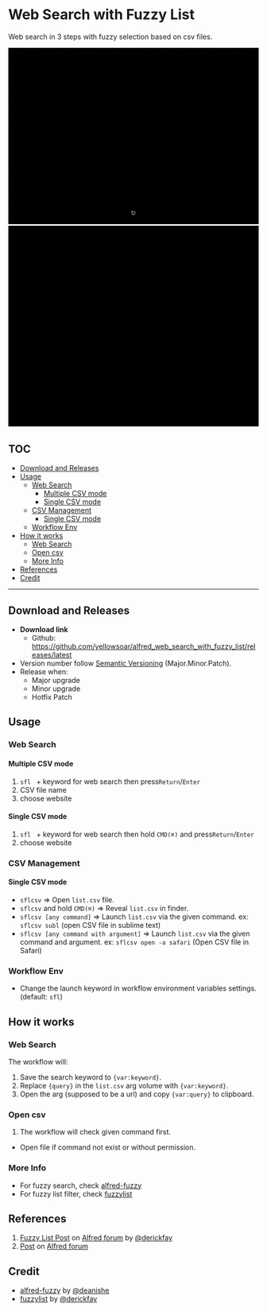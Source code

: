 # Web Search with Fuzzy List

Web search in 3 steps with fuzzy selection based on csv files.

![](demo/sigle_mode.gif)
![](demo/multiple_mode.gif)

## TOC

<!-- MarkdownTOC -->

- [Download and Releases](#download-and-releases)
- [Usage](#usage)
  - [Web Search](#web-search)
    - [Multiple CSV mode](#multiple-csv-mode)
    - [Single CSV mode](#single-csv-mode)
  - [CSV Management](#csv-management)
    - [Single CSV mode](#single-csv-mode-1)
  - [Workflow Env](#workflow-env)
- [How it works](#how-it-works)
  - [Web Search](#web-search-1)
  - [Open csv](#open-csv)
  - [More Info](#more-info)
- [References](#references)
- [Credit](#credit)

<!-- /MarkdownTOC -->

---

## Download and Releases

- **Download link**
  - Github: <https://github.com/yellowsoar/alfred_web_search_with_fuzzy_list/releases/latest>
- Version number follow [Semantic Versioning][semver] (Major.Minor.Patch).
- Release when:
  - Major upgrade
  - Minor upgrade
  - Hotfix Patch

## Usage

### Web Search

#### Multiple CSV mode

1. `sfl ` + keyword for web search then press`Return`/`Enter`
1. CSV file name
1. choose website

#### Single CSV mode

1. `sfl ` + keyword for web search then hold `CMD(⌘)` and press`Return`/`Enter`
1. choose website

### CSV Management

#### Single CSV mode

- `sflcsv` =>
  Open `list.csv` file.
- `sflcsv` and hold `CMD(⌘)` =>
  Reveal `list.csv` in finder.
- `sflcsv [any command]` =>
  Launch `list.csv` via the given command.
  ex: `sflcsv subl` (open CSV file in sublime text)
- `sflcsv [any command with argument]` =>
  Launch `list.csv` via the given command and argument.
  ex: `sflcsv open -a safari` (Open CSV file in Safari)

### Workflow Env

- Change the launch keyword in workflow environment variables settings.
  (default: `sfl`)

## How it works

### Web Search

The workflow will:

1. Save the search keyword to `{var:keyword}`.
1. Replace `{query}` in the `list.csv` arg volume with `{var:keyword}`.
1. Open the arg (supposed to be a url) and copy `{var:query}` to clipboard.

### Open csv

1. The workflow will check given command first.
  - Open file if command not exist or without permission.

### More Info

- For fuzzy search, check [alfred-fuzzy][alfred-fuzzy]
- For fuzzy list filter, check [fuzzylist][fuzzylist]

## References

1. [Fuzzy List  Post][fuzzylistpost] on [Alfred forum][alfredforum] by [@derickfay][derickfay]
1. [Post][post_web_search_with_fuzzy_list] on [Alfred forum][alfredforum]

## Credit

- [alfred-fuzzy][alfred-fuzzy] by [@deanishe][deanishe]
- [fuzzylist][fuzzylist] by [@derickfay][derickfay]



[alfred-fuzzy]: https://github.com/deanishe/alfred-fuzzy
[alfredforum]: https://www.alfredforum.com
[deanishe]: https://github.com/deanishe
[derickfay]: https://github.com/derickfay
[fuzzylist]: https://github.com/derickfay/fuzzylist
[fuzzylistpost]: https://www.alfredforum.com/topic/11094-fuzzy-self-updating-list-filter-workflow-template/
[semver]: https://semver.org
[post_web_search_with_fuzzy_list]: https://www.alfredforum.com/topic/17499-web-search-with-fuzzy-list/
